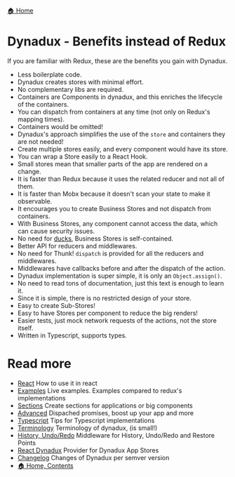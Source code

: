 [🏠 Home](../README.md)

# Dynadux - Benefits instead of Redux

If you are familiar with Redux, these are the benefits you gain with Dynadux.

- Less boilerplate code.
- Dynadux creates stores with minimal effort.
- No complementary libs are required.
- Containers are Components in dynadux, and this enriches the lifecycle of the containers. 
- You can dispatch from containers at any time (not only on Redux's mapping times).
- Containers would be omitted!
- Dynadux's approach simplifies the use of the `store` and containers they are not needed!
- Create multiple stores easily, and every component would have its store.
- You can wrap a Store easily to a React Hook.
- Small stores mean that smaller parts of the app are rendered on a change.
- It is faster than Redux because it uses the related reducer and not all of them.
- It is faster than Mobx because it doesn't scan your state to make it observable.
- It encourages you to create Business Stores and not dispatch from containers.
- With Business Stores, any component cannot access the data, which can cause security issues.
- No need for [ducks](https://github.com/erikras/ducks-modular-redux), Business Stores is self-contained. 
- Better API for reducers and middlewares.
- No need for Thunk! `dispatch` is provided for all the reducers and middlewares.
- Middlewares have callbacks before and after the dispatch of the action.
- Dynadux implementation is super simple, it is only an `Object.assign()`.
- No need to read tons of documentation, just this text is enough to learn it.
- Since it is simple, there is no restricted design of your store.
- Easy to create Sub-Stores!
- Easy to have Stores per component to reduce the big renders!
- Easier tests, just mock network requests of the actions, not the store itself.
- Written in Typescript, supports types.

# Read more 

- [React](./React.md) How to use it in react
- [Examples](./Examples.md) Live examples. Examples compared to redux's implementations
- [Sections](./API-Sections.md) Create sections for applications or big components
- [Advanced](./Advanced.md) Dispached promises, boost up your app and more
- [Typescript](./doc/Typescript.md) Tips for Typescript implementations
- [Terminology](./Terminology.md) Terminology of dynadux, (is small!)
- [History, Undo/Redo](https://github.com/aneldev/dynadux-history-middleware) Middleware for History, Undo/Redo and Restore Points
- [React Dynadux](https://github.com/aneldev/react-dynadux) Provider for Dynadux App Stores
- [Changelog](./Changelog.md) Changes of Dynadux per semver version
- [🏠 Home, Contents](../README.md#table-of-contents)
